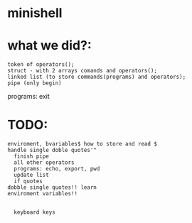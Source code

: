 # minishell

# what we did?:

    token of operators();
    struct - with 2 arrays comands and operators();
    linked list (to store commands(programs) and operators);
    pipe (only begin)
    
  programs:
    exit

# TODO:

    enviroment, bvariables$ how to store and read $
    handle single doble quotes'"
      finish pipe
      all other operators
      programs: echo, export, pwd
      update list
      if quotes
    dobble single quotes!! learn
    enviroment variables!!
      

      keyboard keys
